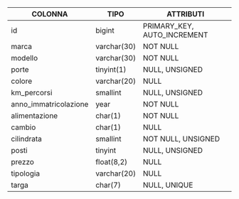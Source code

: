 | COLONNA               | TIPO        | ATTRIBUTI                   |
| --------------------- | ----------- | --------------------------- |
| id                    | bigint      | PRIMARY_KEY, AUTO_INCREMENT |
| marca                 | varchar(30) | NOT NULL                    |
| modello               | varchar(30) | NOT NULL                    |
| porte                 | tinyint(1)  | NULL, UNSIGNED              |
| colore                | varchar(20) | NULL                        |
| km_percorsi           | smallint    | NULL, UNSIGNED              |
| anno_immatricolazione | year        | NOT NULL                    |
| alimentazione         | char(1)     | NOT NULL                    |
| cambio                | char(1)     | NULL                        |
| cilindrata            | smallint    | NOT NULL, UNSIGNED          |
| posti                 | tinyint     | NULL, UNSIGNED              |
| prezzo                | float(8,2)  | NULL                        |
| tipologia             | varchar(20) | NULL                        |
| targa                 | char(7)     | NULL, UNIQUE                |
